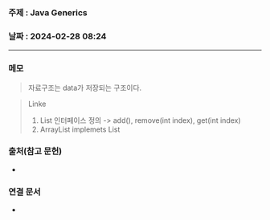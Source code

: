 ### 주제 : Java Generics

### 날짜 : 2024-02-28 08:24
----
### 메모
> 자료구조는 data가 저장되는 구조이다.

> Linke
> 1. List 인터페이스 정의 -> add(), remove(int index), get(int index) 
> 2. ArrayList implemets List

### 출처(참고 문헌)
-

### 연결 문서
-
